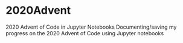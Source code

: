 # 2020Advent
2020 Advent of Code in Jupyter Notebooks
Documenting/saving my progress on the 2020 Advent of Code using Jupyter notebooks
